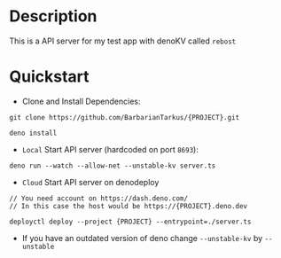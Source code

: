 # Description

This is a API server for my test app with denoKV called `rebost`

# Quickstart

- Clone and Install Dependencies:

```
git clone https://github.com/BarbarianTarkus/{PROJECT}.git

deno install
```

- `Local` Start API server (hardcoded on port `8693`):

```
deno run --watch --allow-net --unstable-kv server.ts
```

- `Cloud` Start API server on denodeploy

```shell
// You need account on https://dash.deno.com/
// In this case the host would be https://{PROJECT}.deno.dev

deployctl deploy --project {PROJECT} --entrypoint=./server.ts
```

- If you have an outdated version of deno change `--unstable-kv` by `--unstable`
